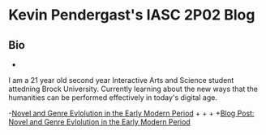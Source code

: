  # Kevin Pendergast's IASC 2P02 Blog
  ## Bio
  
 +
  I am a 21 year old second year Interactive Arts and Science student attedning Brock University. Currently learning about the new ways that the humanities can be performed effectively in today's digital age.
  
 -[Novel and Genre Evlolution in the Early Modern Period](Blog.md)
 +
 +
 +
 +[Blog Post: Novel and Genre Evlolution in the Early Modern Period](Blog.md)
  
  
 
